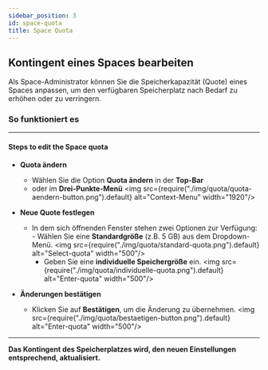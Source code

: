 ```yaml
---
sidebar_position: 3
id: space-quota
title: Space Quota
---
```


## Kontingent eines Spaces bearbeiten

Als Space-Administrator können Sie die Speicherkapazität (Quote) eines Spaces anpassen, um den verfügbaren Speicherplatz nach Bedarf zu erhöhen oder zu verringern.

### So funktioniert es

---

#### Steps to edit the Space quota

- **Quota ändern**
  - Wählen Sie die Option **Quota ändern** in der **Top-Bar**
  - oder im **Drei-Punkte-Menü**
    <img src={require("./img/quota/quota-aendern-button.png").default} alt="Context-Menu" width="1920"/>

- **Neue Quote festlegen**
  - In dem sich öffnenden Fenster stehen zwei Optionen zur Verfügung: - Wählen Sie eine **Standardgröße** (z.B. 5 GB) aus dem Dropdown-Menü.
    <img src={require("./img/quota/standard-quota.png").default} alt="Select-quota" width="500"/>
    - Geben Sie eine **individuelle Speichergröße** ein.
      <img src={require("./img/quota/individuelle-quota.png").default} alt="Enter-quota" width="500"/>

- **Änderungen bestätigen**
  - Klicken Sie auf **Bestätigen**, um die Änderung zu übernehmen.
    <img src={require("./img/quota/bestaetigen-button.png").default} alt="Enter-quota" width="500"/>

---

**Das Kontingent des Speicherplatzes wird, den neuen Einstellungen entsprechend, aktualisiert.**

